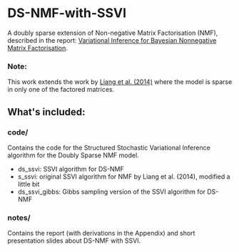 # DS-NMF-with-SSVI

A doubly sparse extension of Non-negative Matrix Factorisation (NMF), described in the report: [Variational Inference for Bayesian Nonnegative Matrix Factorisation](https://vrs.amsi.org.au/student-profile/gyu-hwan-park/).

### Note:
This work extends the work by [Liang et al. (2014)](https://www.semanticscholar.org/paper/Beta-Process-Non-negative-Matrix-Factorization-with-Liang-Hoffman/34e4e531b19097505f73de8eaafdf3fd4e5fe797) where the model is sparse in only one of the factored matrices.

## What's included:

### code/
Contains the code for the Structured Stochastic Variational Inference algorithm for the Doubly Sparse NMF model.
* ds_ssvi: SSVI algorithm for DS-NMF
* s_ssvi: original SSVI algorithm for NMF by Liang et al. (2014), modified a little bit
* ds_ssvi_gibbs: Gibbs sampling version of the SSVI algorithm for DS-NMF

### notes/
Contains the report (with derivations in the Appendix) and short presentation slides about DS-NMF with SSVI.
